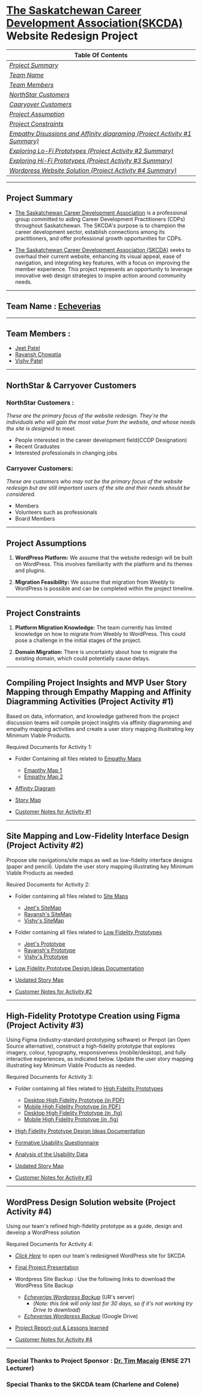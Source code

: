 # **[The Saskatchewan Career Development Association(SKCDA)](http://www.skcda.ca/) Website Redesign Project**

|  **Table Of Contents**       | 
| ------------- |
| *[Project Summary](#project-summary)*  | 
| *[Team Name](#team-name--echeverias)*   | 
| *[Team Members](#team-members)* | 
| *[NorthStar Customers](#northstar-customers)* |
| *[Caaryover Customers](#carryover-customers)* |
| *[Project Assumption](#project-assumptions)* |
| *[Project Constraints](#project-constraints)* |
| *[Empathy Disussions and Affinity diagraming (Project Activity #1 Summary)](#compiling-project-insights-and-mvp-user-story-mapping-through-empathy-mapping-and-affinity-diagramming-activities-project-activity-1)* |
| *[Exploring Lo-Fi Prototypes (Project Activity #2 Summary)](#site-mapping-and-low-fidelity-interface-design-project-activity-2)* |
| *[Exploring Hi-Fi Prototypes (Project Activity #3 Summary)](#high-fidelity-prototype-creation-using-figma-project-activity-3)* |
| *[Wordpress Website Solution (Project Activity #4 Summary)](#wordpress-design-solution-website-project-activity-4)* |


---

## **Project Summary**

- [The Saskatchewan Career Development Association](http://www.skcda.ca/) is a professional group committed to aiding Career Development Practitioners (CDPs) throughout Saskatchewan. The SKCDA's purpose is to champion the career development sector, establish connections among its practitioners, and offer professional growth opportunities for CDPs.

- [The Saskatchewan Career Development Association (SKCDA)](http://www.skcda.ca/) seeks to overhaul their current website, enhancing its visual appeal, ease of navigation, and integrating key features, with a focus on improving the member experience. This project represents an opportunity to leverage innovative web design strategies to inspire action around community needs.

---

## **Team Name : [Echeverias](https://github.com/Jeet0410/SKCDA-webpage/)**

---

## **Team Members :**

- [Jeet Patel](http://www.github.com/Jeet0410)
- [Rayansh Chowatia](http://www.github.com/Rayansh-Chowatia)
- [Vishv Patel](http://www.github.com/Vishvp345)

---

## **NorthStar & Carryover Customers**

### **NorthStar Customers :**

_These are the primary focus of the website redesign. They're the individuals who will gain the most value from the website, and whose needs the site is designed to meet._

- People interested in the career development field(CCDP Designation)
- Recent Graduates
- Interested professionals in changing jobs 

### **Carryover Customers:**

_These are customers who may not be the primary focus of the website redesign but are still important users of the site and their needs should be considered._

- Members
- Volunteers such as professionals
- Board Members

---

## **Project Assumptions**

1. **WordPress Platform:** We assume that the website redesign will be built on WordPress. This involves familiarity with the platform and its themes and plugins.

2. **Migration Feasibility:** We assume that migration from Weebly to WordPress is possible and can be completed within the project timeline.

---

## **Project Constraints**

1. **Platform Migration Knowledge:** The team currently has limited knowledge on how to migrate from Weebly to WordPress. This could pose a challenge in the initial stages of the project.

2. **Domain Migration:** There is uncertainty about how to migrate the existing domain, which could potentially cause delays.

---

## **Compiling Project Insights and MVP User Story Mapping through Empathy Mapping and Affinity Diagramming Activities (Project Activity #1)**

Based on data, information, and knowledge gathered from the project discussion teams will compile project insights via affinity diagramming and empathy mapping activities and create a user story mapping illustrating key Minimum Viable Products.

Required Documents for Activity 1:

- Folder Containing all files related to [Empathy Maps](https://github.com/Jeet0410/SKCDA-webpage/tree/main/Empathy%20Maps)
  - [Emapthy Map 1](https://github.com/Jeet0410/SKCDA-webpage/blob/main/Empathy%20Maps/empathy_map_1.pdf)
  - [Empathy Map 2](https://github.com/Jeet0410/SKCDA-webpage/blob/main/Empathy%20Maps/empathy_map_2.pdf)

- [Affinity Diagram](https://github.com/Jeet0410/SKCDA-webpage/blob/main/Affinity%20Diagram.jpg)

- [Story Map](https://github.com/Jeet0410/SKCDA-webpage/blob/main/Story%20Map/Activity_1_storyMap.jpg)

- [Customer Notes for Activity #1](https://github.com/Jeet0410/SKCDA-webpage/blob/main/Customer%20Notes/activity%201-%20customer%20notes.pdf)

---

## **Site Mapping and Low-Fidelity Interface Design (Project Activity #2)**

Propose site navigations/site maps as well as low-fidelity interface designs (paper and pencil). Update the user story mapping illustrating key Minimum Viable Products as needed.

Reuired Documents for Activity 2:

- Folder containing all files related to [Site Maps](https://github.com/Jeet0410/SKCDA-webpage/tree/main/Navigation(Site)%20Maps)
    - [Jeet's SiteMap](https://github.com/Jeet0410/SKCDA-webpage/blob/main/Navigation(Site)%20Maps/SiteMap_Jeet.pdf)
    - [Rayansh's SiteMap](https://github.com/Jeet0410/SKCDA-webpage/blob/main/Navigation(Site)%20Maps/SiteMap_Rayansh.pdf)
    - [Vishv's SiteMap](https://github.com/Jeet0410/SKCDA-webpage/blob/main/Navigation(Site)%20Maps/SiteMap_Vishv.pdf)

- Folder containing all files related to [Low Fidelity Prototypes](https://github.com/Jeet0410/SKCDA-webpage/tree/main/Low-fidelity%20prototype)
    - [Jeet's Prototype](https://github.com/Jeet0410/SKCDA-webpage/blob/main/Low-fidelity%20prototype/jeet_lo-fi_prototype.pdf)
    - [Rayansh's Prototype](https://github.com/Jeet0410/SKCDA-webpage/blob/main/Low-fidelity%20prototype/rayansh_lo-fi_prototype.pdf)
    - [Vishv's Prototype](https://github.com/Jeet0410/SKCDA-webpage/blob/main/Low-fidelity%20prototype/Vishv's%20low-fidality%20map.pdf)

- [Low Fidelity Prototype Design Ideas Documentation](https://github.com/Jeet0410/SKCDA-webpage/blob/main/Documents/Activity%202%20lo-fi%20design%20ideas%20documentation.pdf)

- [Updated Story Map](https://github.com/Jeet0410/SKCDA-webpage/blob/main/Story%20Map/Activity_2_Updated_StoryMap.png)

- [Customer Notes for Activity #2](https://github.com/Jeet0410/SKCDA-webpage/blob/main/Customer%20Notes/activity%202-%20Customer%20Notes.pdf)

------

## **High-Fidelity Prototype Creation using Figma (Project Activity #3)**

Using Figma (industry-standard prototyping software) or Penpot (an Open Source alternative), construct a high-fidelity prototype that explores imagery, colour, typography, responsiveness (mobile/desktop), and fully interactive experiences, as indicated below. Update the user story mapping illustrating key Minimum Viable Products as needed.

Required Documents for Activity 3:

- Folder containing all files related to [High Fidelity Prototypes](https://github.com/Jeet0410/SKCDA-webpage/tree/main/High-fidelity%20prototype)
    - [Desktop High Fidelity Prototype (in PDF)](https://github.com/Jeet0410/SKCDA-webpage/blob/main/High-fidelity%20prototype/Hi-Fi%20Prototype%20Desktop-compressed.pdf)
    - [Mobile High Fidelity Prototype (in PDF)](https://github.com/Jeet0410/SKCDA-webpage/blob/main/High-fidelity%20prototype/Hi-Fi%20Prototype%20Mobile.pdf)
    - [Desktop High Fidelity Prototype (in .fig)](https://github.com/Jeet0410/SKCDA-webpage/blob/main/High-fidelity%20prototype/Hi-Fi%20Prototype%20Desktop.fig)
    - [Mobile High Fidelity Prototype (in .fig)](https://github.com/Jeet0410/SKCDA-webpage/blob/main/High-fidelity%20prototype/Hi-Fi%20Prototype%20Mobile.fig)

- [High Fidelity Prototype Design Ideas Documentation](https://github.com/Jeet0410/SKCDA-webpage/blob/main/Documents/Activity%203%20hi-fi%20design%20ideas%20documentation.pdf)

- [Formative Usability Questionnaire](https://github.com/Jeet0410/SKCDA-webpage/blob/main/Documents/Activity%203%20formative%20questionnaire.pdf)

- [Analysis of the Usability Data](https://github.com/Jeet0410/SKCDA-webpage/blob/main/Documents/Activity%203%20Analysis%20Usability%20Data.pdf)

- [Updated Story Map](https://github.com/Jeet0410/SKCDA-webpage/blob/main/Story%20Map/Activity_3_Updated_StoryMap.jpg)

- [Customer Notes for Activity #3](https://github.com/Jeet0410/SKCDA-webpage/blob/main/Customer%20Notes/activity%203-%20Customer%20Notes.pdf)

------

## **WordPress Design Solution website (Project Activity #4)**

Using our team's refined high-fidelity prototype as a guide, design and develop a WordPress solution

Required Documents for Activity 4:

- [*Click Here*](https://echeverias.softsys.ca/) to open our team's redesigned WordPress site for SKCDA


- [Final Project Presentation](/Documents/SKCDA-WEB%20REDESIGN.pdf)

- Wordpress Site Backup :  Use the following links to download the WordPress Site Backup
    - [*Echeverias Wordpress Backup*](http://download.uregina.ca/DownloadAttachment/87aP2ntAdY85LtXgRrG6pOWiq6f2jtjlaZQu8lWKIChXF1u6PHNvo9qk7Y7vxM2y/) (UR's server) 
        - (*Note: this link will only last for 30 days, so if it's not working try Drive to download*)
    - [*Echeverias Wordpress Backup*](https://drive.google.com/file/d/1pZrfDS0qq-bwfdsVM93AdaZ8RElwrOgE/view?usp=sharing) (Google Drive)



- [Project Report-out & Lessons learned](/Documents/project%20report%20Echeverias.pdf)


- [Customer Notes for Activity #4](/Customer%20Notes/activity%204-%20Customer%20Notes.pdf)

----

### Special Thanks to Project Sponsor : [Dr. Tim Macaig](https://www.maciag.ca/) (ENSE 271 Lecturer) 


### Special Thanks to the SKCDA team (Charlene and Colene)